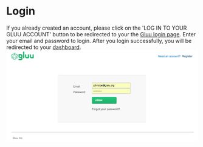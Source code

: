 # Login
If you already created an account, please click on the 'LOG IN TO YOUR GLUU ACCOUNT' 
button to be redirected to your the [Gluu login page](https://idp.gluu.org). 
Enter your email and password to login. After you login successfully, 
you will be redirected to your [dashboard](../../dashboard/index.md).
![oxd business](../../../img/license/signup/login.png)
